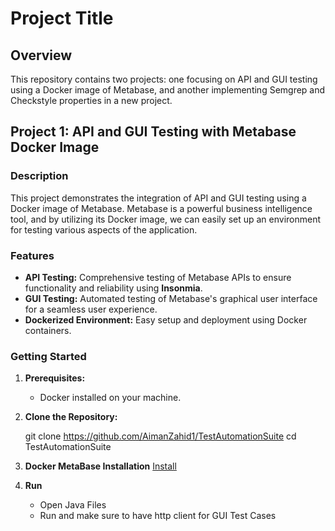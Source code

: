 # Project Title

## Overview

This repository contains two projects: one focusing on API and GUI testing using a Docker image of Metabase, and another implementing Semgrep and Checkstyle properties in a new project.

## Project 1: API and GUI Testing with Metabase Docker Image

### Description

This project demonstrates the integration of API and GUI testing using a Docker image of Metabase. Metabase is a powerful business intelligence tool, and by utilizing its Docker image, we can easily set up an environment for testing various aspects of the application.

### Features

- **API Testing:** Comprehensive testing of Metabase APIs to ensure functionality and reliability using **Insonmia**.
- **GUI Testing:** Automated testing of Metabase's graphical user interface for a seamless user experience.
- **Dockerized Environment:** Easy setup and deployment using Docker containers.

### Getting Started

1. **Prerequisites:**
   - Docker installed on your machine.

2. **Clone the Repository:**
 
   git clone https://github.com/AimanZahid1/TestAutomationSuite
   cd TestAutomationSuite
   
3. **Docker MetaBase Installation**
   [Install](https://www.metabase.com/docs/latest/installation-and-operation/running-metabase-on-docker)

4. **Run**
   - Open Java Files
   - Run and make sure to have http client for GUI Test Cases
